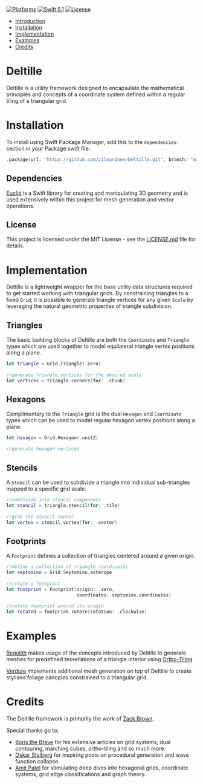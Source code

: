 [![Platforms](https://img.shields.io/badge/platforms-iOS%20|%20Mac-lightgray.svg)]()
[![Swift 5.1](https://img.shields.io/badge/swift-5.1-red.svg?style=flat)](https://developer.apple.com/swift)
[![License](https://img.shields.io/badge/license-MIT-lightgrey.svg)](https://opensource.org/licenses/MIT)

- [Introduction](#deltille)
- [Installation](#installation)
- [Implementation](#implementation)
- [Examples](#examples)
- [Credits](#credits)

# Deltille
Deltille is a utility framework designed to encapsulate the mathematical principles and concepts of a coordinate system defined within a regular tiling of a triangular grid. 

# Installation
To install using Swift Package Manager, add this to the `dependencies:` section in your Package.swift file:

```swift
.package(url: "https://github.com/zilmarinen/Deltille.git", branch: "main"),
```

## Dependencies
[Euclid](https://github.com/nicklockwood/Euclid) is a Swift library for creating and manipulating 3D geometry and is used extensively within this project for mesh generation and vector operations.

## License

This project is licensed under the MIT License - see the [LICENSE.md](LICENSE.md) file for details.

# Implementation
Deltille is a lightweight wrapper for the base utility data structures required to get started working with triangular grids. By constraining triangles to a fixed `Grid`, it is possible to generate triangle vertices for any given `Scale` by leveraging the natural geometric properties of triangle subdivision. 

## Triangles
The basic building blocks of Deltille are both the `Coordinate` and `Triangle` types which are used together to model equilateral triangle vertex positions along a plane.

```swift
let triangle = Grid.Triangle(.zero)
    
//generate triangle vertices for the desired scale
let vertices = triangle.corners(for: .chunk)
```

## Hexagons
Complimentary to the `Triangle` grid is the dual `Hexagon` and `Coordinate` types which can be used to model regular hexagon vertex positions along a plane.

```swift
let hexagon = Grid.Hexagon(.unitZ)

//generate hexagon vertices
```

## Stencils
A `Stencil` can be used to subdivide a triangle into individual sub-triangles mapped to a specific grid scale.  

```swift    
//subdivide into stencil components
let stencil = triangle.stencil(for: .tile)
    
//grab the stencil center
let vertex = stencil.vertex(for: .center)
```

## Footprints
A `Footprint` defines a collection of triangles centered around a given origin.

```swift
//define a collection of triangle coordinates
let septomino = Grid.Septomino.asterope
    
//create a footprint    
let footprint = Footprint(origin: .zero,
                          coordinates: septomino.coordinates)
    
//rotate footprint around its origin
let rotated = footprint.rotate(rotation: .clockwise)
```

# Examples
[Regolith](https://github.com/zilmarinen/Regolith/) makes usage of the concepts introduced by Deltille to generate meshes for predefined tessellations of a triangle interior using [Ortho-Tiling](https://www.boristhebrave.com/2023/05/31/ortho-tiles/).

[Verdure](https://github.com/zilmarinen/Verdure/) implements additional mesh generation on top of Deltille to create stylised foliage canopies constrained to a triangular grid.

# Credits

The Deltille framework is primarily the work of [Zack Brown](https://github.com/zilmarinen).

Special thanks go to;

- [Boris the Brave](https://www.boristhebrave.com) for his extensive articles on grid systems, dual contouring, marching cubes, ortho-tiling and so much more.
- [Oskar Stalberg](https://t.co/qakKgmxfai) for inspiring posts on procedural generation and wave function collapse.
- [Amit Patel](https://www.redblobgames.com) for stimulating deep dives into hexagonal grids, coordinate systems, 
grid edge classifications and graph theory.
